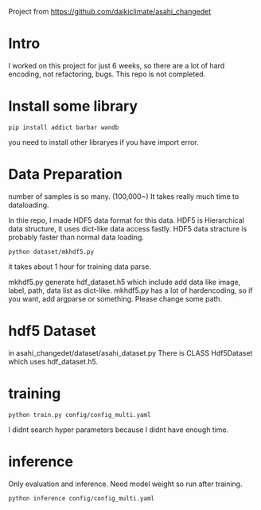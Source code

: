 Project from https://github.com/daikiclimate/asahi_changedet

# Intro

I worked on this project for just 6 weeks, so there are a lot of hard encoding, not refactoring, bugs. This repo is not completed.

# Install some library

```
pip install addict barbar wandb 
```

you need to install other libraryes if you have import error.

# Data Preparation

number of samples is so many. (100,000~)
It takes really much time to dataloading.

In thie repo, I made HDF5 data format for this data.
HDF5 is Hierarchical data structure, it uses dict-like data access fastly.
HDF5 data stracture is probably faster than normal data loading.

```
python dataset/mkhdf5.py 
```

it takes about 1 hour for training data parse.

mkhdf5.py generate hdf_dataset.h5 which include add data like image, label, path, data list as dict-like.
mkhdf5.py has a lot of hardencoding, so if you want, add argparse or something.
Please change some path.

# hdf5 Dataset

in asahi_changedet/dataset/asahi_dataset.py
There is CLASS Hdf5Dataset which uses hdf_dataset.h5.

# training

```
python train.py config/config_multi.yaml
```

I didnt search hyper parameters because I didnt have enough time.

# inference
Only evaluation and inference. Need model weight so run after training.

```
python inference config/config_multi.yaml
```
